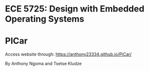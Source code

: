 # ECE 5725: Design with Embedded Operating Systems
# PICar

Access website through: https://anthony23334.github.io/PiCar/

By Anthony Ngoma and Tsetse Kludze 


